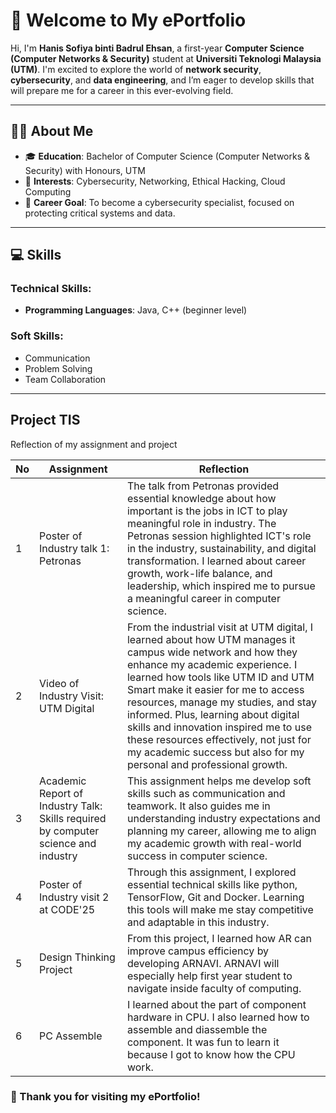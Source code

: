 # 🌟 Welcome to My ePortfolio  

Hi, I'm **Hanis Sofiya binti Badrul Ehsan**, a first-year **Computer Science (Computer Networks & Security)** student at **Universiti Teknologi Malaysia (UTM)**. I'm excited to explore the world of **network security**, **cybersecurity**, and **data engineering**, and I’m eager to develop skills that will prepare me for a career in this ever-evolving field.

---

## 🧑‍🎓 About Me  
- 🎓 **Education**: Bachelor of Computer Science (Computer Networks & Security) with Honours, UTM  
- 🌱 **Interests**: Cybersecurity, Networking, Ethical Hacking, Cloud Computing  
- 🎯 **Career Goal**: To become a cybersecurity specialist, focused on protecting critical systems and data.  

---

## 💻 Skills  
### **Technical Skills:**  
- **Programming Languages**: Java, C++ (beginner level)  

### **Soft Skills:**  
- Communication  
- Problem Solving  
- Team Collaboration  

---

## Project TIS

Reflection of my assignment and project

|   No    |Assignment                     |Reflection                   |
|-------- |-------------------------------|-----------------------------|
|     1   |Poster of Industry talk 1: Petronas |The talk from Petronas provided essential knowledge about how important is the jobs in ICT to play meaningful role in industry. The Petronas session highlighted ICT's role in the industry, sustainability, and digital transformation. I learned about career growth, work-life balance, and leadership, which inspired me to pursue a meaningful career in computer science.             |
|     2   |Video of Industry Visit: UTM Digital            |From the industrial visit at UTM digital, I learned about how UTM manages it campus wide network and how they enhance my academic experience. I learned how tools like UTM ID and UTM Smart make it easier for me to access resources, manage my studies, and stay informed. Plus, learning about digital skills and innovation inspired me to use these resources effectively, not just for my academic success but also for my personal and professional growth.       |
|     3   |Academic Report of Industry Talk: Skills required by computer science and industry|This assignment helps me develop soft skills such as communication and teamwork. It also guides me in understanding industry expectations and planning my career, allowing me to align my academic growth with real-world success in computer science.|
|     4   |Poster of Industry visit 2 at CODE'25|Through this assignment, I explored essential technical skills like python, TensorFlow, Git and Docker. Learning this tools will make me stay competitive and adaptable in this industry.|
|     5   |Design Thinking Project|From this project, I learned how AR can improve campus efficiency by developing ARNAVI. ARNAVI will especially help first year student to navigate inside faculty of computing. |
|6|PC Assemble|I learned about the part of component hardware in CPU. I also learned how to assemble and diassemble the component. It was fun to learn it because I got to know how the CPU work.|

### 🌟 Thank you for visiting my ePortfolio!  
